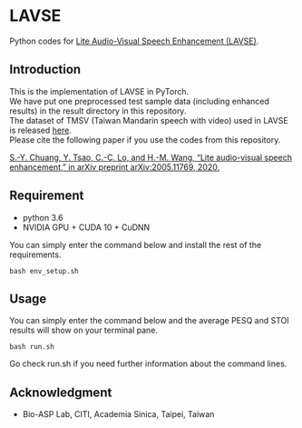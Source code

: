 # LAVSE
Python codes for [Lite Audio-Visual Speech Enhancement (LAVSE)](https://arxiv.org/abs/2005.11769).

## Introduction

This is the implementation of LAVSE in PyTorch. \
We have put one preprocessed test sample data (including enhanced results) in the result directory in this repository. \
The dataset of TMSV (Taiwan Mandarin speech with video) used in LAVSE is released [here](http://xxxxxxxx). \
Please cite the following paper if you use the codes from this repository.

[S.-Y. Chuang, Y. Tsao, C.-C. Lo, and H.-M. Wang, “Lite audio-visual speech enhancement,” in arXiv preprint arXiv:2005.11769, 2020.](https://arxiv.org/abs/2005.11769)

## Requirement

* python 3.6
* NVIDIA GPU + CUDA 10 + CuDNN

You can simply enter the command below and install the rest of the requirements.
```
bash env_setup.sh
```

## Usage

You can simply enter the command below and the average PESQ and STOI results will show on your terminal pane.
```
bash run.sh
```
Go check run.sh if you need further information about the command lines.

## Acknowledgment
* Bio-ASP Lab, CITI, Academia Sinica, Taipei, Taiwan

